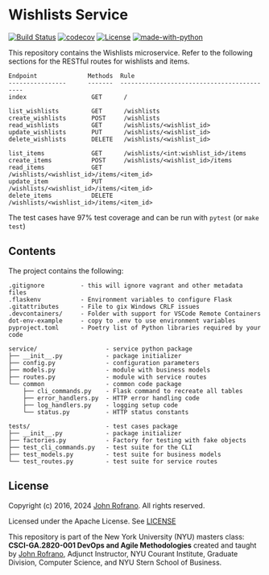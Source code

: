 # Wishlists Service
[![Build Status](https://github.com/CSCI-GA-2820-FA24-003/wishlists/actions/workflows/ci.yml/badge.svg)](https://github.com/CSCI-GA-2820-FA24-003/wishlists/actions)
[![codecov](https://codecov.io/gh/CSCI-GA-2820-FA24-003/wishlists/graph/badge.svg?token=O3C55LWVI9)](https://codecov.io/gh/CSCI-GA-2820-FA24-003/wishlists)
[![License](https://img.shields.io/badge/License-Apache_2.0-blue.svg)](https://opensource.org/licenses/Apache-2.0)
[![made-with-python](https://img.shields.io/badge/Made%20with-Python-red.svg)](https://www.python.org/)

This repository contains the Wishlists microservice. Refer to the following sections for the RESTful routes for wishlists and items.
```
Endpoint              Methods  Rule
----------------      -------  -------------------------------------------
index                  GET      /

list_wishlists         GET      /wishlists
create_wishlists       POST     /wishlists
read_wishlists         GET      /wishlists/<wishlist_id>
update_wishlists       PUT      /wishlists/<wishlist_id>
delete_wishlists       DELETE   /wishlists/<wishlist_id>

list_items             GET      /wishlists/<int:wishlist_id>/items
create_items           POST     /wishlists/<wishlist_id>/items
read_items             GET      /wishlists/<wishlist_id>/items/<item_id>
update_item            PUT      /wishlists/<wishlist_id>/items/<item_id>
delete_items           DELETE   /wishlists/<wishlist_id>/items/<item_id>
```
The test cases have 97% test coverage and can be run with `pytest` (or `make test`)

## Contents

The project contains the following:

```text
.gitignore          - this will ignore vagrant and other metadata files
.flaskenv           - Environment variables to configure Flask
.gitattributes      - File to gix Windows CRLF issues
.devcontainers/     - Folder with support for VSCode Remote Containers
dot-env-example     - copy to .env to use environment variables
pyproject.toml      - Poetry list of Python libraries required by your code

service/                   - service python package
├── __init__.py            - package initializer
├── config.py              - configuration parameters
├── models.py              - module with business models
├── routes.py              - module with service routes
└── common                 - common code package
    ├── cli_commands.py    - Flask command to recreate all tables
    ├── error_handlers.py  - HTTP error handling code
    ├── log_handlers.py    - logging setup code
    └── status.py          - HTTP status constants

tests/                     - test cases package
├── __init__.py            - package initializer
├── factories.py           - Factory for testing with fake objects
├── test_cli_commands.py   - test suite for the CLI
├── test_models.py         - test suite for business models
└── test_routes.py         - test suite for service routes
```

## License

Copyright (c) 2016, 2024 [John Rofrano](https://www.linkedin.com/in/JohnRofrano/). All rights reserved.

Licensed under the Apache License. See [LICENSE](LICENSE)

This repository is part of the New York University (NYU) masters class: **CSCI-GA.2820-001 DevOps and Agile Methodologies** created and taught by [John Rofrano](https://cs.nyu.edu/~rofrano/), Adjunct Instructor, NYU Courant Institute, Graduate Division, Computer Science, and NYU Stern School of Business.
